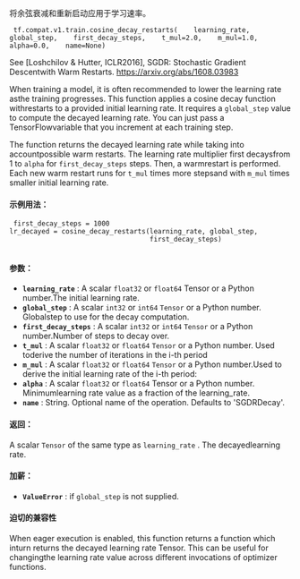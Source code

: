 将余弦衰减和重新启动应用于学习速率。

```
 tf.compat.v1.train.cosine_decay_restarts(    learning_rate,    global_step,    first_decay_steps,    t_mul=2.0,    m_mul=1.0,    alpha=0.0,    name=None) 
```

See [Loshchilov &amp; Hutter, ICLR2016], SGDR: Stochastic Gradient Descentwith Warm Restarts. https://arxiv.org/abs/1608.03983

When training a model, it is often recommended to lower the learning rate asthe training progresses.  This function applies a cosine decay function withrestarts to a provided initial learning rate.  It requires a  `global_step` value to compute the decayed learning rate.  You can just pass a TensorFlowvariable that you increment at each training step.

The function returns the decayed learning rate while taking into accountpossible warm restarts. The learning rate multiplier first decaysfrom 1 to  `alpha`  for  `first_decay_steps`  steps. Then, a warmrestart is performed. Each new warm restart runs for  `t_mul`  times more stepsand with  `m_mul`  times smaller initial learning rate.

#### 示例用法：


```
 first_decay_steps = 1000
lr_decayed = cosine_decay_restarts(learning_rate, global_step,
                                   first_decay_steps)
 
```

#### 参数：
- **`learning_rate`** : A scalar  `float32`  or  `float64`  Tensor or a Python number.The initial learning rate.
- **`global_step`** : A scalar  `int32`  or  `int64`   `Tensor`  or a Python number. Globalstep to use for the decay computation.
- **`first_decay_steps`** : A scalar  `int32`  or  `int64`   `Tensor`  or a Python number.Number of steps to decay over.
- **`t_mul`** : A scalar  `float32`  or  `float64`   `Tensor`  or a Python number. Used toderive the number of iterations in the i-th period
- **`m_mul`** : A scalar  `float32`  or  `float64`   `Tensor`  or a Python number.Used to derive the initial learning rate of the i-th period:
- **`alpha`** : A scalar  `float32`  or  `float64`  Tensor or a Python number. Minimumlearning rate value as a fraction of the learning_rate.
- **`name`** : String. Optional name of the operation.  Defaults to 'SGDRDecay'.


#### 返回：
A scalar  `Tensor`  of the same type as  `learning_rate` .  The decayedlearning rate.

#### 加薪：
- **`ValueError`** : if  `global_step`  is not supplied.


#### 迫切的兼容性
When eager execution is enabled, this function returns a function which inturn returns the decayed learning rate Tensor. This can be useful for changingthe learning rate value across different invocations of optimizer functions.

